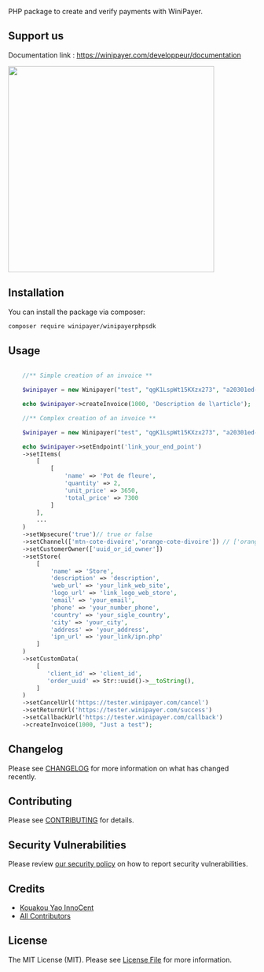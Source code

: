 PHP package to create and verify payments with WiniPayer.

## Support us

Documentation link : https://winipayer.com/developpeur/documentation

[<img src="https://checkout.winipayer.com/dist/img/logo-winipayer.png?t=1" width="419px" />](https://www.winipayer.com)

## Installation

You can install the package via composer:

```bash
composer require winipayer/winipayerphpsdk
```

## Usage

```php

    //** Simple creation of an invoice **

    $winipayer = new Winipayer("test", "qgK1LspWt15KXzx273", "a20301ed-ad42-42c2-9ecd-da88b2bced", "783a8aeb5a9f4664b8c8d41595c94f");

    echo $winipayer->createInvoice(1000, 'Description de l\article');

    //** Complex creation of an invoice **

    $winipayer = new Winipayer("test", "qgK1LspWt15KXzx273", "a20301ed-ad42-42c2-9ecd-da28b2bced", "783a8aeb5a9f4664c198d41595c94f");

    echo $winipayer->setEndpoint('link_your_end_point')
    ->setItems(
        [
            [
                'name' => 'Pot de fleure',
                'quantity' => 2,
                'unit_price' => 3650,
                'total_price' => 7300
            ]
        ],
        ...
    )
    ->setWpsecure('true')// true or false
    ->setChannel(['mtn-cote-divoire','orange-cote-divoire']) // ['orange-cote-divoire','mtn-cote-divoire','wave-cote-divoire','stripe','cinetpay-ml','cinetpay-sn','cinetpay-tg','cinetpay-bf','cinetpay-bj','cinetpay-ne']
    ->setCustomerOwner(['uuid_or_id_owner'])
    ->setStore(
        [
            'name' => 'Store',
            'description' => 'description',
            'web_url' => 'your_link_web_site',
            'logo_url' => 'link_logo_web_store',
            'email' => 'your_email',
            'phone' => 'your_number_phone',
            'country' => 'your_sigle_country',
            'city' => 'your_city',
            'address' => 'your_address',
            'ipn_url' => 'your_link/ipn.php'
        ]
    )
    ->setCustomData(
        [
           'client_id' => 'client_id',
           'order_uuid' => Str::uuid()->__toString(),
        ]
    )
    ->setCancelUrl('https://tester.winipayer.com/cancel')
    ->setReturnUrl('https://tester.winipayer.com/success')
    ->setCallbackUrl('https://tester.winipayer.com/callback')
    ->createInvoice(1000, "Just a test");

```

## Changelog

Please see [CHANGELOG](CHANGELOG.md) for more information on what has changed recently.

## Contributing

Please see [CONTRIBUTING](CONTRIBUTING.md) for details.

## Security Vulnerabilities

Please review [our security policy](../../security/policy) on how to report security vulnerabilities.

## Credits

-    [Kouakou Yao InnoCent](https://github.com/gitkyi)
-    [All Contributors](../../contributors)

## License

The MIT License (MIT). Please see [License File](LICENSE.md) for more information.
